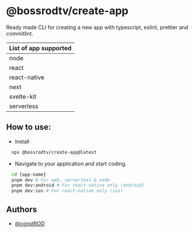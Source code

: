 # @bossrodtv/create-app

Ready made CLI for creating a new app with typescript, eslint, prettier and commitlint.

| List of app supported |
| :-------------------- |
| node                  |
| react                 |
| react-native          |
| next                  |
| svelte-kit            |
| serverless            |

## How to use:

- Install

```bash
  npx @bossrodtv/create-app@latest
```

- Navigate to your application and start coding.

```bash
  cd {app-name}
  pnpm dev # For web, serverless & node
  pnpm dev:android # For react-native only (android)
  pnpm dev:ios # For react-native only (ios)
```

## Authors

- [@constROD](https://www.github.com/constROD)
